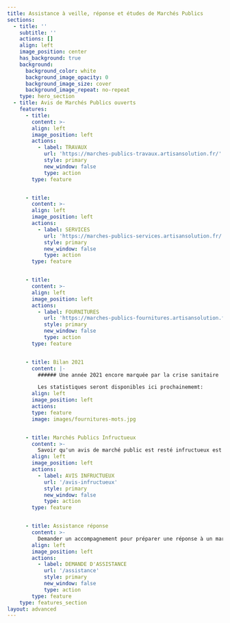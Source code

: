 ```yaml
---
title: Assistance à veille, réponse et études de Marchés Publics
sections:
  - title: ''
    subtitle: ''
    actions: []
    align: left
    image_position: center
    has_background: true
    background:
      background_color: white
      background_image_opacity: 0
      background_image_size: cover
      background_image_repeat: no-repeat
    type: hero_section
  - title: Avis de Marchés Publics ouverts
    features:
      - title: 
        content: >-
        align: left
        image_position: left
        actions:
          - label: TRAVAUX
            url: 'https://marches-publics-travaux.artisansolution.fr/'
            style: primary
            new_window: false
            type: action
        type: feature


      - title: 
        content: >-
        align: left
        image_position: left
        actions:
          - label: SERVICES
            url: 'https://marches-publics-services.artisansolution.fr/'
            style: primary
            new_window: false
            type: action
        type: feature


      - title: 
        content: >-
        align: left
        image_position: left
        actions:
          - label: FOURNITURES
            url: 'https://marches-publics-fournitures.artisansolution.fr/'
            style: primary
            new_window: false
            type: action
        type: feature


      - title: Bilan 2021
        content: |-
          ###### Une année 2021 encore marquée par la crise sanitaire

          Les statistiques seront disponibles ici prochainememt:
        align: left
        image_position: left
        actions:
        type: feature
        image: images/fournitures-mots.jpg


      - title: Marchés Publics Infructueux
        content: >-
          Savoir qu'un avis de marché public est resté infructueux est intéressant pour accéder plus facilement à ce marché.
        align: left
        image_position: left
        actions:
          - label: AVIS INFRUCTUEUX
            url: '/avis-infructueux'
            style: primary
            new_window: false
            type: action
        type: feature


      - title: Assistance réponse
        content: >-
          Demander un accompagnement pour préparer une réponse à un marche public.
        align: left
        image_position: left
        actions:
          - label: DEMANDE D'ASSISTANCE
            url: '/assistance'
            style: primary
            new_window: false
            type: action
        type: feature
    type: features_section
layout: advanced
---
```

